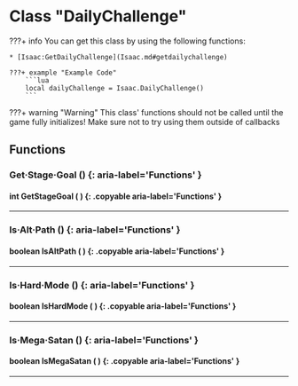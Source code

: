 # Class "DailyChallenge"

???+ info
    You can get this class by using the following functions:

    * [Isaac:GetDailyChallenge](Isaac.md#getdailychallenge)

    ???+ example "Example Code"
        ```lua
        local dailyChallenge = Isaac.DailyChallenge()
        ```
???+ warning "Warning"
    This class' functions should not be called until the game fully initializes! Make sure not to try using them outside of callbacks
    
## Functions

### Get·Stage·Goal () {: aria-label='Functions' }
#### int GetStageGoal ( ) {: .copyable aria-label='Functions' }

___
### Is·Alt·Path () {: aria-label='Functions' }
#### boolean IsAltPath ( ) {: .copyable aria-label='Functions' }

___
### Is·Hard·Mode () {: aria-label='Functions' }
#### boolean IsHardMode ( ) {: .copyable aria-label='Functions' }

___
### Is·Mega·Satan () {: aria-label='Functions' }
#### boolean IsMegaSatan ( ) {: .copyable aria-label='Functions' }

___